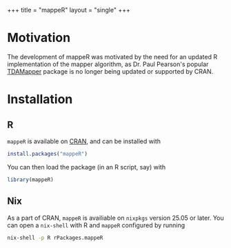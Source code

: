 +++
title = "mappeR"
layout = "single"
+++

# Motivation

The development of mappeR was motivated by the need for an updated R
implementation of the mapper algorithm, as Dr. Paul Pearson's popular [TDAMapper](https://github.com/paultpearson/TDAmapper/) package is no longer being updated or supported by CRAN.

# Installation

## R

`mappeR` is available on [CRAN](https://cran.csail.mit.edu/web/packages/mappeR/index.html), and can be installed with

```r
install.packages("mappeR")
```

You can then load the package (in an R script, say) with

```r
library(mappeR)
```

## Nix

As a part of CRAN, `mappeR` is availiable on `nixpkgs` version 25.05 or later. You can open a `nix-shell` with R and `mappeR` configured by running

```sh
nix-shell -p R rPackages.mappeR
```